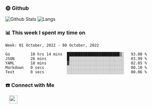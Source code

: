 

<h3> 🌞 Github</h3>

![Github Stats](https://github-readme-stats-beta-lovat.vercel.app/api?username=QiuYukang&count_private=true&show_icons=true&hide=stars)
![Langs](https://github-readme-stats-beta-lovat.vercel.app/api/top-langs/?username=QiuYukang&count_private=true&layout=compact)

<h3> 📊 This week I spent my time on</h3>

<!--START_SECTION:waka-->
```text
Week: 01 October, 2022 - 08 October, 2022

Go         10 hrs 14 mins  ███████████████████████▒░   93.00 % 
JSON       26 mins         █░░░░░░░░░░░░░░░░░░░░░░░░   03.99 % 
YAML       18 mins         ▓░░░░░░░░░░░░░░░░░░░░░░░░   02.85 % 
Markdown   0 secs          ░░░░░░░░░░░░░░░░░░░░░░░░░   00.10 % 
Text       0 secs          ░░░░░░░░░░░░░░░░░░░░░░░░░   00.06 % 
```
<!--END_SECTION:waka-->

<!--
<h3>🛠 Tech Stack</h3>

- 💻 &nbsp; Java | C | Matlab | C++ | Python
- 🌐 &nbsp; HTML | CSS | JavaScript | Bootstrap
- 🛢  &nbsp; MySQL | Redis
- 🔧 &nbsp; NS-3 | Git | Markdown
-->

<h3> ☎️ Connect with Me </h3>
&nbsp;&nbsp;
<a href="mailto:b612n@qq.com">
  <img href="mailto:b612n@qq.com" align="center" width="26px" src="https://github.com/TheDudeThatCode/TheDudeThatCode/blob/master/Assets/Gmail.svg" />
</a>
